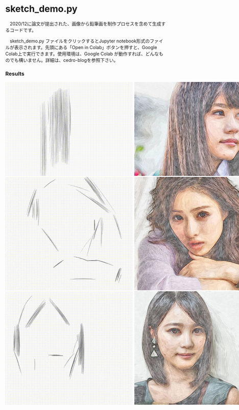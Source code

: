 # sketch_demo.py
　2020/12に論文が提出された、画像から鉛筆画を制作プロセスを含めて生成するコードです。

　sketch_demo.py ファイルをクリックするとJupyter notebook形式のファイルが表示されます。先頭にある「Open in Colab」ボタンを押すと、Google Colab上で実行できます。使用環境は、Google Colab が動作すれば、どんなものでも構いません。詳細は、cedro-blogを参照下さい。


### Results
<div align=center style="white-space: nowrap;">
<img src="https://raw.githubusercontent.com/cedro3/Sketch-Generation-with-Drawing-Process-Guided-by-Vector-Flow-and-Grayscale/master/Supplementary-Material/kasumi.gif" width="400" alt="cat"/> <img src="https://raw.githubusercontent.com/cedro3/Sketch-Generation-with-Drawing-Process-Guided-by-Vector-Flow-and-Grayscale/master/Supplementary-Material/kasumi.jpg" width="400" alt="cat"/>
</div>

<div align=center style="white-space: nowrap;">
<img src="https://raw.githubusercontent.com/cedro3/Sketch-Generation-with-Drawing-Process-Guided-by-Vector-Flow-and-Grayscale/master/Supplementary-Material/satomi2.gif" width="400" alt="cat"/> <img src="https://raw.githubusercontent.com/cedro3/Sketch-Generation-with-Drawing-Process-Guided-by-Vector-Flow-and-Grayscale/master/Supplementary-Material/satomi2.jpg" width="400" alt="cat"/>
</div>
 
<div align=center style="white-space: nowrap;">
<img src="https://raw.githubusercontent.com/cedro3/Sketch-Generation-with-Drawing-Process-Guided-by-Vector-Flow-and-Grayscale/master/Supplementary-Material/erika.gif" width="400" alt="cat"/> <img src="https://raw.githubusercontent.com/cedro3/Sketch-Generation-with-Drawing-Process-Guided-by-Vector-Flow-and-Grayscale/master/Supplementary-Material/erika.jpg" width="400" alt="cat"/>
</div>

